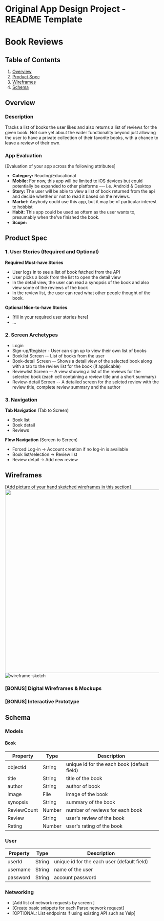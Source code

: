 Original App Design Project - README Template
===

# Book Reviews

## Table of Contents
1. [Overview](#Overview)
1. [Product Spec](#Product-Spec)
1. [Wireframes](#Wireframes)
2. [Schema](#Schema)

## Overview
### Description
Tracks a list of books the user likes and also returns a list of reviews for the given book. Not sure yet about the wider functionality beyond just allowing the user to have a private collection of their favorite books, with a chance to leave a review of their own.

### App Evaluation
[Evaluation of your app across the following attributes]
- **Category:** Reading/Educational
- **Mobile:** For now, this app will be limited to iOS devices but could potentially be expanded to other platforms --- i.e. Android & Desktop
- **Story:** The user will be able to view a list of book returned from the api and decide whether or not to read it based on the reviews.
- **Market:** Anybody could use this app, but it may be of particular interest to hobbist
- **Habit:** This app could be used as oftern as the user wants to, presumably when the've finished the book.
- **Scope:**

## Product Spec

### 1. User Stories (Required and Optional)

**Required Must-have Stories**

* User logs in to see a list of book fetched from the API
* User picks a book from the list to open the detail view
* In the detail view, the user can read a synopsis of the book and also view some of the reviews of the book
* In the review list, the user can read what other people thought of the book.

**Optional Nice-to-have Stories**

* [fill in your required user stories here]
* ...

### 2. Screen Archetypes

* Login
* Sign-up/Register - User can sign up to view their own list of books
* Booklist Screen -- List of books from the user 
* Book-detail Screen -- Shows a detail view of the selected book along with a tab to the review list for the book (if applicable)
* Reviewlist Screen -- A view showing a list of the reviews for the selected book (each cell containing a review title and a short summary)
* Review-detail Screen -- A detailed screen for the selcted review with the review title, complete review summary and the author 

### 3. Navigation

**Tab Navigation** (Tab to Screen)

* Book list
* Book detail
* Reviews

**Flow Navigation** (Screen to Screen)

* Forced Log-in -> Account creation if no log-in is available
* Book list/selection -> Review list
* Review detail -> Add new review

## Wireframes
[Add picture of your hand sketched wireframes in this section]
<img src="https://user-images.githubusercontent.com/20959703/161342046-ad8e4a01-0329-497e-af4c-d4222a2e37d1.jpg" width=600>![wireframe-sketch](https://user-images.githubusercontent.com/20959703/161342046-ad8e4a01-0329-497e-af4c-d4222a2e37d1.jpg)


### [BONUS] Digital Wireframes & Mockups

### [BONUS] Interactive Prototype

## Schema 
### Models
#### Book

   | Property      | Type     | Description |
   | ------------- | -------- | ------------|
   | objectId      | String   | unique id for the each book (default field) |
   | title         | String   | title of the book|
   | author        | String   | author of book |
   | image         | File     | image of the book |
   | synopsis      | String   | summary of the book |
   | ReviewCount   | Number   | number of reviews for each book |
   | Review        | String   | user's review of the book 
   | Rating        | Number   | user's rating of the book |
   
### User
   | Property      | Type     | Description |
   | ------------- | -------- | ------------|
   | userId        | String   | unique id for the each user (default field) |
   | username      | String   | name of the user|
   | password      | String   | account password |


### Networking
- [Add list of network requests by screen ]
- [Create basic snippets for each Parse network request]
- [OPTIONAL: List endpoints if using existing API such as Yelp]

